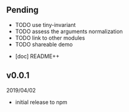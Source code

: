 
## Pending
- TODO use tiny-invariant
- TODO assess the arguments normalization
- TODO link to other modules
- TODO shareable demo
* [doc] README++

## v0.0.1
2019/04/02
* initial release to npm
